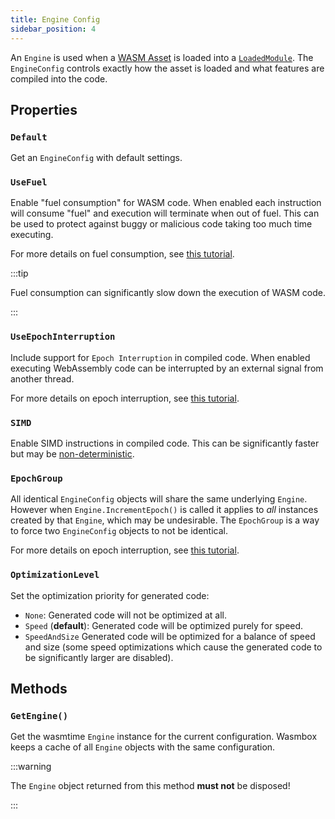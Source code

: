 ```yaml
---
title: Engine Config
sidebar_position: 4
---
```


An `Engine` is used when a [WASM Asset](wasmasset.md) is loaded into a [`LoadedModule`](loadedmodule.md). The `EngineConfig` controls exactly how the asset is loaded and what features are compiled into the code.

## Properties

### `Default`

Get an `EngineConfig` with default settings.

### `UseFuel`

Enable "fuel consumption" for WASM code. When enabled each instruction will consume "fuel" and execution will terminate when out of fuel. This can be used to protect against buggy or malicious code taking too much time executing.

For more details on fuel consumption, see [this tutorial](/basics/fuelusage.md).

:::tip

Fuel consumption can significantly slow down the execution of WASM code.

:::

### `UseEpochInterruption`

Include support for `Epoch Interruption` in compiled code. When enabled executing WebAssembly code can be interrupted by an external signal from another thread.

For more details on epoch interruption, see [this tutorial](/basics/epochinterruption.md).

### `SIMD`

Enable SIMD instructions in compiled code. This can be significantly faster but may be [non-deterministic](./../../advanced/determinism.md).

### `EpochGroup`

All identical `EngineConfig` objects will share the same underlying `Engine`. However when `Engine.IncrementEpoch()` is called it applies to _all_ instances created by that `Engine`, which may be undesirable. The `EpochGroup` is a way to force two `EngineConfig` objects to not be identical.

For more details on epoch interruption, see [this tutorial](/basics/epochinterruption.md).

### `OptimizationLevel`

Set the optimization priority for generated code:
 - `None`: Generated code will not be optimized at all.
 - `Speed` (**default**): Generated code will be optimized purely for speed.
 - `SpeedAndSize` Generated code will be optimized for a balance of speed and size (some speed optimizations which cause the generated code to be significantly larger are disabled).

## Methods

### `GetEngine()`

Get the wasmtime `Engine` instance for the current configuration. Wasmbox keeps a cache of all `Engine` objects with the same configuration.

:::warning

The `Engine` object returned from this method **must not** be disposed!

:::